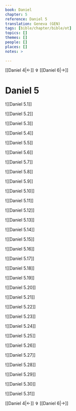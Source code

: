 ```yaml
---
book: Daniel
chapter: 5
reference: Daniel 5
translation: Geneva (GEN)
tags: [bible/chapter/bible/ot]
topics: []
themes: []
people: []
places: []
notes: >
  
---
```


[[Daniel 4|<-]] ✞ [[Daniel 6|->]]

# Daniel 5

![[Daniel 5.1]]

![[Daniel 5.2]]

![[Daniel 5.3]]

![[Daniel 5.4]]

![[Daniel 5.5]]

![[Daniel 5.6]]

![[Daniel 5.7]]

![[Daniel 5.8]]

![[Daniel 5.9]]

![[Daniel 5.10]]

![[Daniel 5.11]]

![[Daniel 5.12]]

![[Daniel 5.13]]

![[Daniel 5.14]]

![[Daniel 5.15]]

![[Daniel 5.16]]

![[Daniel 5.17]]

![[Daniel 5.18]]

![[Daniel 5.19]]

![[Daniel 5.20]]

![[Daniel 5.21]]

![[Daniel 5.22]]

![[Daniel 5.23]]

![[Daniel 5.24]]

![[Daniel 5.25]]

![[Daniel 5.26]]

![[Daniel 5.27]]

![[Daniel 5.28]]

![[Daniel 5.29]]

![[Daniel 5.30]]

![[Daniel 5.31]]

[[Daniel 4|<-]] ✞ [[Daniel 6|->]]
